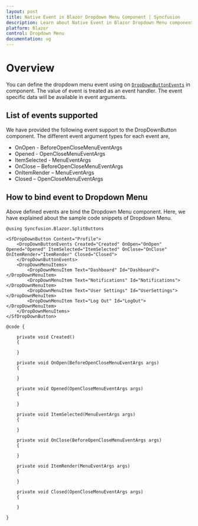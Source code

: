 ```yaml
---
layout: post
title: Native Event in Blazor Dropdown Menu Component | Syncfusion 
description: Learn about Native Event in Blazor Dropdown Menu component of Syncfusion, and more details.
platform: Blazor
control: Dropdown Menu
documentation: ug
---
```


# Overview

You can define the dropdown menu event using on [`DropDownButtonEvents`](https://help.syncfusion.com/cr/blazor/Syncfusion.Blazor.SplitButtons.DropDownButtonEvents.html#Syncfusion_Blazor_SplitButtons_DropDownButtonEvents) in component. The value of event is treated as an event handler. The event specific data will be available in event arguments.

## List of events supported

We have provided the following event support to the DropDownButton component. The different event argument types for each event are,

* OnOpen - BeforeOpenCloseMenuEventArgs
* Opened - OpenCloseMenuEventArgs
* ItemSelected - MenuEventArgs
* OnClose – BeforeOpenCloseMenuEventArgs
* OnItemRender – MenuEventArgs
* Closed – OpenCloseMenuEventArgs

## How to bind event to Dropdown Menu

Above defined events are bind the Dropdown Menu component. Here, we have explained about the sample code snippets of Dropdown Menu.

```cshtml
@using Syncfusion.Blazor.SplitButtons

<SfDropDownButton Content="Profile">
    <DropDownButtonEvents Created="Created" OnOpen="OnOpen" Opened="Opened" ItemSelected="ItemSelected" OnClose="OnClose" OnItemRender="ItemRender" Closed="Closed">
    </DropDownButtonEvents>
    <DropDownMenuItems>
        <DropDownMenuItem Text="Dashboard" Id="Dashboard"></DropDownMenuItem>
        <DropDownMenuItem Text="Notifications" Id="Notifications"></DropDownMenuItem>
        <DropDownMenuItem Text="User Settings" Id="UserSettings"></DropDownMenuItem>
        <DropDownMenuItem Text="Log Out" Id="LogOut"></DropDownMenuItem>
    </DropDownMenuItems>
</SfDropDownButton>

@code {

    private void Created()
    {

    }

    private void OnOpen(BeforeOpenCloseMenuEventArgs args)
    {

    }

    private void Opened(OpenCloseMenuEventArgs args)
    {

    }

    private void ItemSelected(MenuEventArgs args)
    {

    }

    private void OnClose(BeforeOpenCloseMenuEventArgs args)
    {

    }

    private void ItemRender(MenuEventArgs args)
    {

    }

    private void Closed(OpenCloseMenuEventArgs args)
    {

    }

}

```
